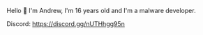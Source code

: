 Hello 👋
I'm Andrew, I'm 16 years old and I'm a malware developer.

Discord: https://discord.gg/nUTHhgg95n
